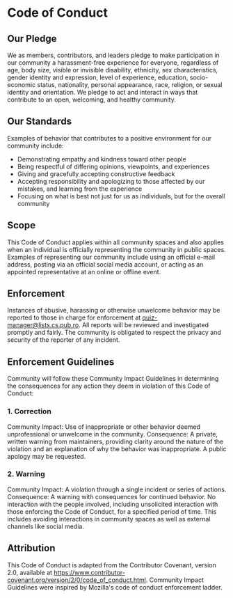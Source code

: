 # Code of Conduct
 
## Our Pledge
We as members, contributors, and leaders pledge to make participation in our community a harassment-free experience for everyone, regardless of age, body size, visible or invisible disability, ethnicity, sex characteristics, gender identity and expression, level of experience, education, socio-economic status, nationality, personal appearance, race, religion, or sexual identity and orientation.
We pledge to act and interact in ways that contribute to an open, welcoming, and healthy community.
 
## Our Standards
 
Examples of behavior that contributes to a positive environment for our community include:
* Demonstrating empathy and kindness toward other people
* Being respectful of differing opinions, viewpoints, and experiences
* Giving and gracefully accepting constructive feedback
* Accepting responsibility and apologizing to those affected by our mistakes, and learning from the experience
* Focusing on what is best not just for us as individuals, but for the overall community
 
## Scope
This Code of Conduct applies within all community spaces and also applies when an individual is officially representing the community in public spaces. Examples of representing our community include using an official e-mail address, posting via an official social media account, or acting as an appointed representative at an online or offline event.
 
## Enforcement
Instances of abusive, harassing or otherwise unwelcome behavior may be reported to those in charge for enforcement at quiz-manager@lists.cs.pub.ro. All reports will be reviewed and investigated promptly and fairly.
The community is obligated to respect the privacy and security of the reporter of any incident.
 
## Enforcement Guidelines
Community will follow these Community Impact Guidelines in determining the consequences for any action they deem in violation of this Code of Conduct:
### 1. Correction
Community Impact: Use of inappropriate or other behavior deemed unprofessional or unwelcome in the community.
Consequence: A private, written warning from maintainers, providing clarity around the nature of the violation and an explanation of why the behavior was inappropriate. A public apology may be requested.
### 2. Warning
Community Impact: A violation through a single incident or series of actions.
Consequence: A warning with consequences for continued behavior. No interaction with the people involved, including unsolicited interaction with those enforcing the Code of Conduct, for a specified period of time. This includes avoiding interactions in community spaces as well as external channels like social media. 
 
## Attribution
This Code of Conduct is adapted from the Contributor Covenant, version 2.0, available at https://www.contributor-covenant.org/version/2/0/code_of_conduct.html.
Community Impact Guidelines were inspired by Mozilla's code of conduct enforcement ladder.